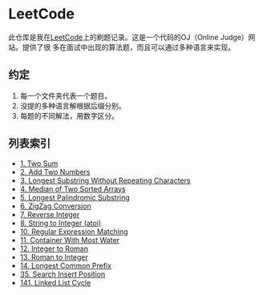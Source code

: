 # LeetCode

此仓库是我在[LeetCode](https://leetcode.com/)上的刷题记录。这是一个代码的OJ（Online Judge）网站。提供了很
多在面试中出现的算法题，而且可以通过多种语言来实现。

## 约定

1. 每一个文件夹代表一个题目。
2. 没提的多种语言解根据后缀分别。
3. 每题的不同解法，用数字区分。

## 列表索引

+ [1. Two Sum](problems.1/README.md)
+ [2. Add Two Numbers](problems.2/README.md)
+ [3. Longest Substring Without Repeating Characters](problems.3/README.md)
+ [4. Median of Two Sorted Arrays](problems.4/README.md)
+ [5. Longest Palindromic Substring](problems.5/README.md)
+ [6. ZigZag Conversion](problems.6/README.md)
+ [7. Reverse Integer](problems.7/README.md)
+ [8. String to Integer (atoi)](problems.8/README.md)
+ [10. Regular Expression Matching](problems.10/README.md)
+ [11. Container With Most Water](problems.11/README.md)
+ [12. Integer to Roman](problems.12/README.md)
+ [13. Roman to Integer](problems.13/README.md)
+ [14. Longest Common Prefix](problems.14/README.md)
+ [35. Search Insert Position](problems.35/README.md)
+ [141. Linked List Cycle](problems.141/README.md)
